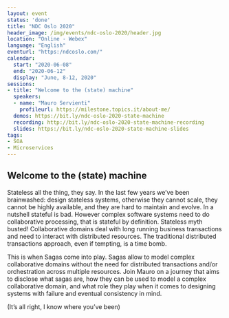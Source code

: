 ```yaml
---
layout: event
status: 'done'
title: "NDC Oslo 2020"
header_image: /img/events/ndc-oslo-2020/header.jpg
location: "Online - Webex"
language: "English"
eventurl: "https:/ndcoslo.com/"
calendar:
  start: "2020-06-08"
  end: "2020-06-12"
  display: "June, 8-12, 2020"
sessions:
- title: "Welcome to the (state) machine"
  speakers:
  - name: "Mauro Servienti"
    profileurl: https://milestone.topics.it/about-me/
  demos: https://bit.ly/ndc-oslo-2020-state-machine
  recording: http://bit.ly/ndc-oslo-2020-state-machine-recording
  slides: https://bit.ly/ndc-oslo-2020-state-machine-slides  
tags:
- SOA
- Microservices
---
```


## Welcome to the (state) machine

Stateless all the thing, they say. In the last few years we’ve been brainwashed: design stateless systems, otherwise they cannot scale, they cannot be highly available, and they are hard to maintain and evolve. In a nutshell stateful is bad. However complex software systems need to do collaborative processing, that is stateful by definition. Stateless myth busted! Collaborative domains deal with long running business transactions and need to interact with distributed resources. The traditional distributed transactions approach, even if tempting, is a time bomb.

This is when Sagas come into play. Sagas allow to model complex collaborative domains without the need for distributed transactions and/or orchestration across multiple resources. Join Mauro on a journey that aims to disclose what sagas are, how they can be used to model a complex collaborative domain, and what role they play when it comes to designing systems with failure and eventual consistency in mind.

(It’s all right, I know where you’ve been)
